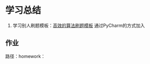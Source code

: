# 学习总结

1. 学习别人刷题模板：[高效的算法刷题模板](https://qingfengpython.cn/#/markdown/%E5%AE%9E%E7%94%A8%E6%8A%80%E8%83%BD/%E9%AB%98%E6%95%88%E7%9A%84%E7%AE%97%E6%B3%95%E5%88%B7%E9%A2%98%E6%A8%A1%E6%9D%BF) 通过PyCharm的方式加入
## 作业

路径：homework：


